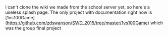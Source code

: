I can't clone the wiki we made from the school server yet, so here's a useless splash page. The only project with documentation right now is [1vs100Game] (https://github.com/zdswanson/SWD_2015/tree/master/1vs100Game) which was the group final project